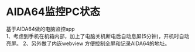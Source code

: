 # AIDA64监控PC状态
基于AIDA64做的电脑监控app</br>
1、考虑到手机在机箱内部，加上了电脑关机断电后自动息屏(5分钟)，开机时自动亮屏。
2、另外做了内嵌webview 方便控制全屏和记录AIDA64的地址。
